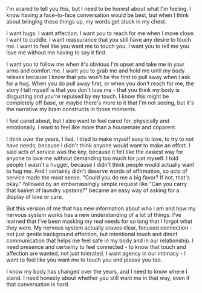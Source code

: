 I'm scared to tell you this, but I need to be honest about what I'm feeling. I know having a face-to-face conversation would be best, but when I think about bringing these things up, my words get stuck in my chest.

I want hugs. I want affection. I want you to reach for me when I move close. I want to cuddle. I want reassurance that you still have any desire to touch me. I want to feel like you want me to touch you. I want you to tell me you love me without me having to say it first. 

I want you to follow me when it's obvious I'm upset and take me in your arms and comfort me. I want you to grab me and hold me until my body relaxes because I know that you won't be the first to pull away when I ask for a hug. When you do pull away first, or when you don't reach for me, the story I tell myself is that you don't love me - that you think my body is disgusting and you're repulsed by my touch. I know this might be completely off base, or maybe there's more to it that I'm not seeing, but it's the narrative my brain constructs in those moments.

I feel cared about, but I also want to feel cared for, physically and emotionally. I want to feel like more than a housemate and coparent. 

I think over the years, I lied. I tried to make myself easy to love, to try to not have needs, because I didn't think anyone would want to make an effort. I said acts of service was the key, because it felt like the easiest way for anyone to love me without demanding too much for just myself. I told people I wasn't a hugger, because I didn't think people would actually want to hug me. And I certainly didn't deserve words of affirmation, so acts of service made the most sense. "Could you do me a big favor? If not, that's okay." followed by an embarrassingly simple request like "Can you carry that basket of laundry upstairs?" became an easy way of asking for a display of love or care. 

But this version of me that has new information about who I am and how my nervous system works has a new understanding of a lot of things. I've learned that I've been masking my real needs for so long that I forgot what they were. My nervous system actually craves clear, focused connection - not just gentle background affection, but intentional touch and direct communication that helps me feel safe in my body and in our relationship. I need presence and certainty to feel connected - to know that touch and affection are wanted, not just tolerated. I want agency in our intimacy - I want to feel like you want me to touch you and please you too.

I know my body has changed over the years, and I need to know where I stand. I need honesty about whether you still want me in that way, even if that conversation is hard.